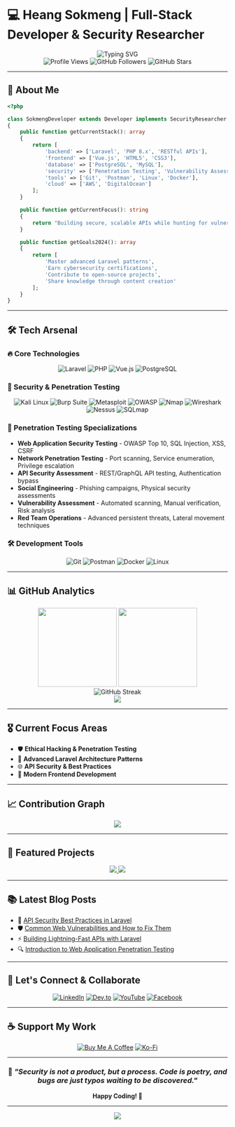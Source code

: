 # 💻 Heang Sokmeng | Full-Stack Developer & Security Researcher

<div align="center">
  <img src="https://readme-typing-svg.herokuapp.com?font=Fira+Code&size=22&duration=3000&pause=1000&color=00F5FF&center=true&vCenter=true&width=600&lines=Laravel+API+Specialist;Cybersecurity+%26+Pentesting+Expert;Full-Stack+Web+Developer;Always+Learning%2C+Always+Building" alt="Typing SVG" />
</div>

<div align="center">
  <img src="https://komarev.com/ghpvc/?username=heangsokmeng&color=blueviolet&style=flat-square&label=Profile+Views" alt="Profile Views" />
  <img src="https://img.shields.io/github/followers/heangsokmeng?label=Followers&style=flat-square&color=blue" alt="GitHub Followers" />
  <img src="https://img.shields.io/github/stars/heangsokmeng?label=Stars&style=flat-square&color=yellow" alt="GitHub Stars" />
</div>

---

## 🎯 About Me

```php
<?php

class SokmengDeveloper extends Developer implements SecurityResearcher
{
    public function getCurrentStack(): array
    {
        return [
            'backend' => ['Laravel', 'PHP 8.x', 'RESTful APIs'],
            'frontend' => ['Vue.js', 'HTML5', 'CSS3'],
            'database' => ['PostgreSQL', 'MySQL'],
            'security' => ['Penetration Testing', 'Vulnerability Assessment'],
            'tools' => ['Git', 'Postman', 'Linux', 'Docker'],
            'cloud' => ['AWS', 'DigitalOcean']
        ];
    }

    public function getCurrentFocus(): string
    {
        return "Building secure, scalable APIs while hunting for vulnerabilities";
    }

    public function getGoals2024(): array
    {
        return [
            'Master advanced Laravel patterns',
            'Earn cybersecurity certifications',
            'Contribute to open-source projects',
            'Share knowledge through content creation'
        ];
    }
}
```

---

## 🛠️ Tech Arsenal

### 🔥 Core Technologies
<div align="center">

![Laravel](https://img.shields.io/badge/Laravel-FF2D20?style=for-the-badge&logo=laravel&logoColor=white)
![PHP](https://img.shields.io/badge/PHP-777BB4?style=for-the-badge&logo=php&logoColor=white)
![Vue.js](https://img.shields.io/badge/Vue.js-35495E?style=for-the-badge&logo=vuedotjs&logoColor=4FC08D)
![PostgreSQL](https://img.shields.io/badge/PostgreSQL-316192?style=for-the-badge&logo=postgresql&logoColor=white)

</div>

### 🔐 Security & Penetration Testing
<div align="center">

![Kali Linux](https://img.shields.io/badge/Kali_Linux-557C94?style=for-the-badge&logo=kali-linux&logoColor=white)
![Burp Suite](https://img.shields.io/badge/Burp_Suite-FF6633?style=for-the-badge&logo=burpsuite&logoColor=white)
![Metasploit](https://img.shields.io/badge/Metasploit-2596CD?style=for-the-badge&logo=metasploit&logoColor=white)
![OWASP](https://img.shields.io/badge/OWASP-000000?style=for-the-badge&logo=owasp&logoColor=white)
![Nmap](https://img.shields.io/badge/Nmap-4682B4?style=for-the-badge&logo=nmap&logoColor=white)
![Wireshark](https://img.shields.io/badge/Wireshark-1679A7?style=for-the-badge&logo=wireshark&logoColor=white)
![Nessus](https://img.shields.io/badge/Nessus-00C176?style=for-the-badge&logo=tenable&logoColor=white)
![SQLmap](https://img.shields.io/badge/SQLmap-CC2927?style=for-the-badge&logo=mysql&logoColor=white)

</div>

### 🎯 Penetration Testing Specializations
- **Web Application Security Testing** - OWASP Top 10, SQL Injection, XSS, CSRF
- **Network Penetration Testing** - Port scanning, Service enumeration, Privilege escalation
- **API Security Assessment** - REST/GraphQL API testing, Authentication bypass
- **Social Engineering** - Phishing campaigns, Physical security assessments
- **Vulnerability Assessment** - Automated scanning, Manual verification, Risk analysis
- **Red Team Operations** - Advanced persistent threats, Lateral movement techniques

### 🛠️ Development Tools
<div align="center">

![Git](https://img.shields.io/badge/Git-F05032?style=for-the-badge&logo=git&logoColor=white)
![Postman](https://img.shields.io/badge/Postman-FF6C37?style=for-the-badge&logo=postman&logoColor=white)
![Docker](https://img.shields.io/badge/Docker-2496ED?style=for-the-badge&logo=docker&logoColor=white)
![Linux](https://img.shields.io/badge/Linux-FCC624?style=for-the-badge&logo=linux&logoColor=black)

</div>

---

## 📊 GitHub Analytics

<div align="center">
  <img height="180em" src="https://github-readme-stats.vercel.app/api?username=heangsokmeng&show_icons=true&theme=radical&include_all_commits=true&count_private=true"/>
  <img height="180em" src="https://github-readme-stats.vercel.app/api/top-langs/?username=heangsokmeng&layout=compact&langs_count=8&theme=radical"/>
</div>

<div align="center">
  <img src="https://github-readme-streak-stats.herokuapp.com/?user=heangsokmeng&theme=radical" alt="GitHub Streak" />
</div>

<div align="center">
  <img src="https://github-readme-activity-graph.vercel.app/graph?username=heangsokmeng&theme=redical&hide_border=true" />
</div>

---

## 🎖️ Current Focus Areas
- 🛡️ **Ethical Hacking & Penetration Testing**
- 🔧 **Advanced Laravel Architecture Patterns**  
- 🌐 **API Security & Best Practices**
- 📱 **Modern Frontend Development**

---

## 📈 Contribution Graph

<div align="center">
  <img src="https://github-readme-activity-graph.vercel.app/graph?username=heangsokmeng&bg_color=0d1117&color=ffffff&line=00f5ff&point=ffffff&area=true&hide_border=true" />
</div>

---

## 🌟 Featured Projects

<!-- Add your best repositories here -->
<div align="center">
  <a href="https://github.com/heangsokmeng/laravel-api-boilerplate">
    <img src="https://github-readme-stats.vercel.app/api/pin/?username=heangsokmeng&repo=laravel-api-boilerplate&theme=radical" />
  </a>
  <a href="https://github.com/heangsokmeng/security-scanner">
    <img src="https://github-readme-stats.vercel.app/api/pin/?username=heangsokmeng&repo=security-scanner&theme=radical" />
  </a>
</div>

---

## 📚 Latest Blog Posts

<!-- BLOG-POST-LIST:START -->
- 🔐 [API Security Best Practices in Laravel](https://dev.to/heangsokmeng)
- 🛡️ [Common Web Vulnerabilities and How to Fix Them](https://dev.to/heangsokmeng)
- ⚡ [Building Lightning-Fast APIs with Laravel](https://dev.to/heangsokmeng)
- 🔍 [Introduction to Web Application Penetration Testing](https://dev.to/heangsokmeng)
<!-- BLOG-POST-LIST:END -->

---

## 🤝 Let's Connect & Collaborate

<div align="center">

[![LinkedIn](https://img.shields.io/badge/LinkedIn-0077B5?style=for-the-badge&logo=linkedin&logoColor=white)](https://linkedin.com/in/heang-sokmeng-2b13a7266)
[![Dev.to](https://img.shields.io/badge/dev.to-0A0A0A?style=for-the-badge&logo=devdotto&logoColor=white)](https://dev.to/heangsokmeng)
[![YouTube](https://img.shields.io/badge/YouTube-FF0000?style=for-the-badge&logo=youtube&logoColor=white)](https://www.youtube.com/c/@codebrewkh)
[![Facebook](https://img.shields.io/badge/Facebook-1877F2?style=for-the-badge&logo=facebook&logoColor=white)](https://fb.com/heangsokmeng168)

</div>

---

## ☕ Support My Work

<div align="center">

[![Buy Me A Coffee](https://img.shields.io/badge/Buy%20Me%20A%20Coffee-FFDD00?style=for-the-badge&logo=buy-me-a-coffee&logoColor=black)](https://www.buymeacoffee.com/heangsokmeng)
[![Ko-Fi](https://img.shields.io/badge/Ko--fi-F16061?style=for-the-badge&logo=ko-fi&logoColor=white)](https://ko-fi.com/heangsokmeng)

</div>

---

<div align="center">
  
### 💭 *"Security is not a product, but a process. Code is poetry, and bugs are just typos waiting to be discovered."*

**Happy Coding! 🚀**

</div>

---

<div align="center">
  <img src="https://capsule-render.vercel.app/api?type=waving&color=gradient&height=100&section=footer&text=Thanks%20for%20visiting!&fontSize=16&fontAlignY=65&desc=Let's%20build%20something%20amazing%20together&descAlignY=51&descAlign=50" />
</div>
